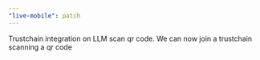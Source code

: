 ```yaml
---
"live-mobile": patch
---
```


Trustchain integration on LLM scan qr code. We can now join a trustchain scanning a qr code
